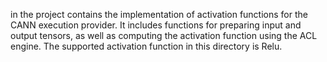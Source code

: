 in the project contains the implementation of activation functions for the CANN execution provider. It includes functions for preparing input and output tensors, as well as computing the activation function using the ACL engine. The supported activation function in this directory is Relu.